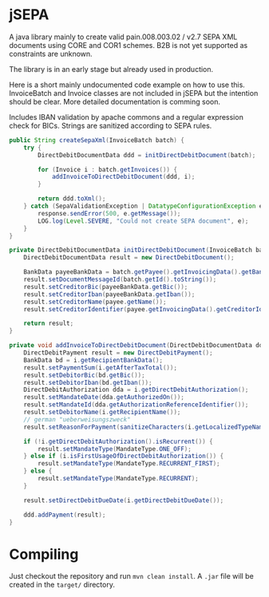 jSEPA
=====

A java library mainly to create valid pain.008.003.02 / v2.7 SEPA XML documents using CORE and COR1 schemes. B2B is not yet supported as constraints are unknown.

The library is in an early stage but already used in production.

Here is a short mainly undocumented code example on how to use this. InvoiceBatch and Invoice classes are not included in jSEPA but the intention should be clear. More detailed documentation is comming soon.

Includes IBAN validation by apache commons and a regular expression check for BICs. Strings are sanitized according to SEPA rules.

```java
public String createSepaXml(InvoiceBatch batch) {
    try {
        DirectDebitDocumentData ddd = initDirectDebitDocument(batch);

        for (Invoice i : batch.getInvoices()) {
            addInvoiceToDirectDebitDocument(ddd, i);
        }

        return ddd.toXml();
    } catch (SepaValidationException | DatatypeConfigurationException e) {
        response.sendError(500, e.getMessage());
        LOG.log(Level.SEVERE, "Could not create SEPA document", e);
    }
}

private DirectDebitDocumentData initDirectDebitDocument(InvoiceBatch batch) throws SepaValidationException {
    DirectDebitDocumentData result = new DirectDebitDocument();

    BankData payeeBankData = batch.getPayee().getInvoicingData().getBankData();
    result.setDocumentMessageId(batch.getId().toString());
    result.setCreditorBic(payeeBankData.getBic());
    result.setCreditorIban(payeeBankData.getIban());
    result.setCreditorName(payee.getName());
    result.setCreditorIdentifier(payee.getInvoicingData().getCreditorIdentifier());

    return result;
}

private void addInvoiceToDirectDebitDocument(DirectDebitDocumentData ddd, Invoice i) throws SepaValidationException {
    DirectDebitPayment result = new DirectDebitPayment();
    BankData bd = i.getRecipientBankData();
    result.setPaymentSum(i.getAfterTaxTotal());
    result.setDebitorBic(bd.getBic());
    result.setDebitorIban(bd.getIban());
    DirectDebitAuthorization dda = i.getDirectDebitAuthorization();
    result.setMandateDate(dda.getAuthorizedOn());
    result.setMandateId(dda.getAuthorizationReferenceIdentifier());
    result.setDebitorName(i.getRecipientName());
    // german "ueberweisungszweck"
    result.setReasonForPayment(sanitizeCharacters(i.getLocalizedTypeName() + " " + i.getInvoiceNumber()));

    if (!i.getDirectDebitAuthorization().isRecurrent()) {
        result.setMandateType(MandateType.ONE_OFF);
    } else if (i.isFirstUsageOfDirectDebitAuthorization()) {
        result.setMandateType(MandateType.RECURRENT_FIRST);
    } else {
        result.setMandateType(MandateType.RECURRENT);
    }

    result.setDirectDebitDueDate(i.getDirectDebitDueDate());

    ddd.addPayment(result);
}
```


Compiling
=====

Just checkout the repository and run `mvn clean install`. A `.jar` file will be created in the `target/` directory.